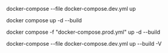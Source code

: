 docker-compose --file docker-compose.dev.yml up

docker compose up -d --build

docker compose -f "docker-compose.prod.yml" up -d --build

docker-compose --file docker-compose.dev.yml up --build -V
